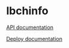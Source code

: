 # lbchinfo

[API documentation](https://github.com/LightBurdenOfficial/lbchinfo-api/blob/master/README.md)

[Deploy documentation](https://github.com/LightBurdenOfficial/lbchinfo/blob/master/doc/deploy.md)
